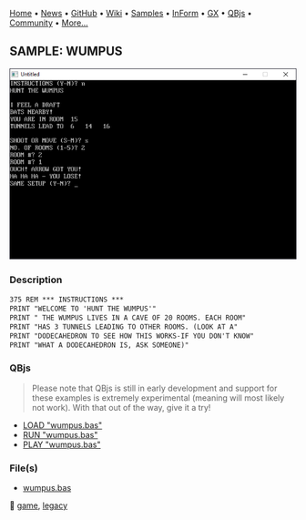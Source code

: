 [Home](https://qb64.com) • [News](../../news.md) • [GitHub](https://github.com/QB64Official/qb64) • [Wiki](https://github.com/QB64Official/qb64/wiki) • [Samples](../../samples.md) • [InForm](../../inform.md) • [GX](../../gx.md) • [QBjs](../../qbjs.md) • [Community](../../community.md) • [More...](../../more.md)

## SAMPLE: WUMPUS

![screenshot.png](img/screenshot.png)

### Description

```text
375 REM *** INSTRUCTIONS ***
PRINT "WELCOME TO 'HUNT THE WUMPUS'"
PRINT " THE WUMPUS LIVES IN A CAVE OF 20 ROOMS. EACH ROOM"
PRINT "HAS 3 TUNNELS LEADING TO OTHER ROOMS. (LOOK AT A"
PRINT "DODECAHEDRON TO SEE HOW THIS WORKS-IF YOU DON'T KNOW"
PRINT "WHAT A DODECAHEDRON IS, ASK SOMEONE)"
```

### QBjs

> Please note that QBjs is still in early development and support for these examples is extremely experimental (meaning will most likely not work). With that out of the way, give it a try!

* [LOAD "wumpus.bas"](https://v6p9d9t4.ssl.hwcdn.net/html/6022890/index.html?src=https://qb64.com/samples/wumpus/src/wumpus.bas)
* [RUN "wumpus.bas"](https://v6p9d9t4.ssl.hwcdn.net/html/6022890/index.html?mode=auto&src=https://qb64.com/samples/wumpus/src/wumpus.bas)
* [PLAY "wumpus.bas"](https://v6p9d9t4.ssl.hwcdn.net/html/6022890/index.html?mode=play&src=https://qb64.com/samples/wumpus/src/wumpus.bas)

### File(s)

* [wumpus.bas](src/wumpus.bas)

🔗 [game](../game.md), [legacy](../legacy.md)
